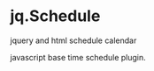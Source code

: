 jq.Schedule
===============

jquery and html schedule calendar

javascript base time schedule plugin.
